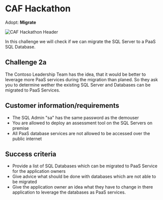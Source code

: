 # CAF Hackathon

Adopt: **Migrate**

![CAF Hackathon Header](/media/caf-hackathon-header.png)

In this challenge we will check if we can migrate the SQL Server to a PaaS SQL Database.

## Challenge 2a

The Contoso Leadership Team has the idea, that it would be better to leverage more PaaS services during the migration than planed. So they ask you to determine wether the existing SQL Server and Databases can be migrated to PaaS Services.

## Customer information/requirements

- The SQL Admin "sa" has the same password as the demouser 
- You are allowed to deploy an assessment tool on the SQL Servers on premise
- All PaaS database services are not allowed to be accessed over the public internet

## Success criteria

- Provide a list of SQL Databases which can be migrated to PaaS Service for the application owners
- Give advice what should be done with databases which are not able to be migrated 
- Give the application owner an idea what they have to change in there application to leverage the databases as PaaS services.
